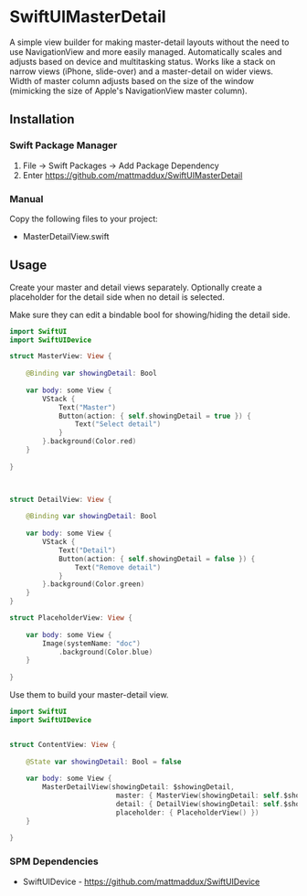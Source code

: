 # SwiftUIMasterDetail

A simple view builder for making master-detail layouts without the need to use NavigationView and more easily managed. Automatically scales and adjusts based on device and multitasking status. Works like a stack on narrow views (iPhone, slide-over) and a master-detail on wider views. Width of master column adjusts based on the size of the window (mimicking the size of Apple's NavigationView master column).

## Installation

### Swift Package Manager

1. File -> Swift Packages -> Add Package Dependency
2. Enter https://github.com/mattmaddux/SwiftUIMasterDetail


### Manual

Copy the following files to your project:
- MasterDetailView.swift


## Usage

Create your master and detail views separately. Optionally create a placeholder for the detail side when no detail is selected.

Make sure they can edit a bindable bool for showing/hiding the detail side.

```swift
import SwiftUI
import SwiftUIDevice

struct MasterView: View {
    
    @Binding var showingDetail: Bool
    
    var body: some View {
        VStack {
            Text("Master")
            Button(action: { self.showingDetail = true }) {
                Text("Select detail")
            }
        }.background(Color.red)
    }
    
}



struct DetailView: View {
    
    @Binding var showingDetail: Bool
    
    var body: some View {
        VStack {
            Text("Detail")
            Button(action: { self.showingDetail = false }) {
                Text("Remove detail")
            }
        }.background(Color.green)
    }
}

struct PlaceholderView: View {
    
    var body: some View {
        Image(systemName: "doc")
            .background(Color.blue)
    }
    
}
```

Use them to build your master-detail view.


```swift
import SwiftUI
import SwiftUIDevice


struct ContentView: View {
    
    @State var showingDetail: Bool = false
    
    var body: some View {
        MasterDetailView(showingDetail: $showingDetail,
                          master: { MasterView(showingDetail: self.$showingDetail) },
                          detail: { DetailView(showingDetail: self.$showingDetail) },
                          placeholder: { PlaceholderView() })
    }
    
}

```

### SPM Dependencies

- SwiftUIDevice - https://github.com/mattmaddux/SwiftUIDevice
